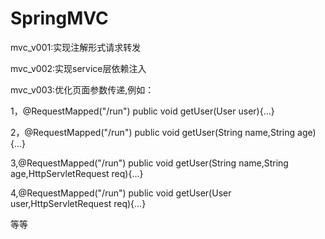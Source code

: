# SpringMVC

mvc_v001:实现注解形式请求转发

mvc_v002:实现service层依赖注入

mvc_v003:优化页面参数传递,例如：

  1，@RequestMapped("/run")
     public void getUser(User user){...}
     
  2，@RequestMapped("/run")
     public void getUser(String name,String age){...}
     
  3,@RequestMapped("/run")
    public void getUser(String name,String age,HttpServletRequest req){...}
    
  4,@RequestMapped("/run")
    public void getUser(User user,HttpServletRequest req){...}
    
   等等
 
